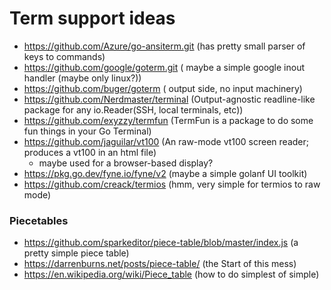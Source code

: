 # Term support ideas

- https://github.com/Azure/go-ansiterm.git (has pretty small parser of keys to commands)
- https://github.com/google/goterm.git ( maybe a simple google inout handler (maybe only linux?))
- https://github.com/buger/goterm ( output side, no input machinery)
- https://github.com/Nerdmaster/terminal (Output-agnostic readline-like package for any io.Reader(SSH, local terminals, etc))
- https://github.com/exyzzy/termfun (TermFun is a package to do some fun things in your Go Terminal)
- https://github.com/jaguilar/vt100 (An raw-mode vt100 screen reader; produces a vt100 in an html file)
  - maybe used for a browser-based display?
- https://pkg.go.dev/fyne.io/fyne/v2 (maybe a simple golanf UI toolkit)
- https://github.com/creack/termios (hmm, very simple for termios to raw mode)

### Piecetables

- https://github.com/sparkeditor/piece-table/blob/master/index.js (a pretty simple piece table)
- https://darrenburns.net/posts/piece-table/ (the Start of this mess)
- https://en.wikipedia.org/wiki/Piece_table (how to do simplest of simple)